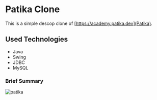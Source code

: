 # Patika Clone
This is a simple descop clone of [https://academy.patika.dev](Patika).
## Used Technologies
- Java
- Swing
- JDBC
- MySQL

### Brief Summary
![patika](https://github.com/can-turko/patika-clone/assets/110769942/62f28702-7105-4bc1-bbc7-abee381a5d77)
